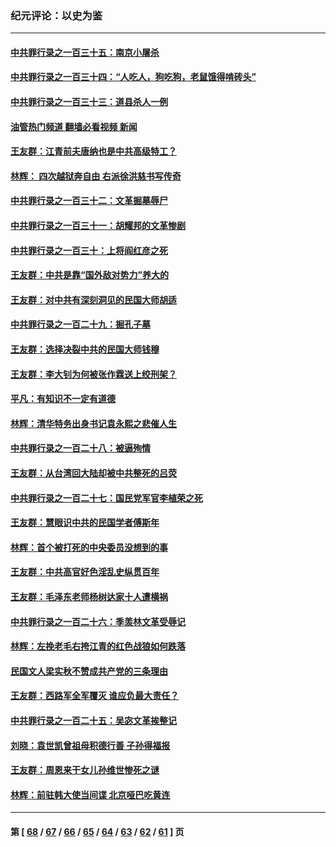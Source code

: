 ### 纪元评论：以史为鉴
---
#### [中共罪行录之一百三十五：南京小屠杀](../../pages/nsc1028/n14015189.md?06140330) 
#### [中共罪行录之一百三十四：“人吃人，狗吃狗，老鼠饿得啃砖头”](../../pages/nsc1028/n14014478.md?06140330) 
#### [中共罪行录之一百三十三：道县杀人一例](../../pages/nsc1028/n14014033.md?06140330) 
#### [油管热门频道 翻墙必看视频 新闻](ok?06140330)
#### [王友群：江青前夫唐纳也是中共高级特工？](../../pages/nsc1028/n14011375.md?06140330) 
#### [林辉： 四次越狱奔自由 右派徐洪慈书写传奇](../../pages/nsc1028/n14010438.md?06140330) 
#### [中共罪行录之一百三十二：文革掘墓辱尸](../../pages/nsc1028/n14009626.md?06140330) 
#### [中共罪行录之一百三十一：胡耀邦的文革惨剧](../../pages/nsc1028/n14007184.md?06140330) 
#### [中共罪行录之一百三十：上将阎红彦之死](../../pages/nsc1028/n14004426.md?06140330) 
#### [王友群：中共是靠“国外敌对势力”养大的](../../pages/nsc1028/n14004284.md?06140330) 
#### [王友群：对中共有深刻洞见的民国大师胡适](../../pages/nsc1028/n14003453.md?06140330) 
#### [中共罪行录之一百二十九：掘孔子墓](../../pages/nsc1028/n14003058.md?06140330) 
#### [王友群：选择决裂中共的民国大师钱穆](../../pages/nsc1028/n14001046.md?06140330) 
#### [王友群：李大钊为何被张作霖送上绞刑架？](../../pages/nsc1028/n13999290.md?06140330) 
#### [平凡：有知识不一定有道德](../../pages/nsc1028/n13998913.md?06140330) 
#### [林辉：清华特务出身书记袁永熙之悲催人生](../../pages/nsc1028/n13997413.md?06140330) 
#### [中共罪行录之一百二十八：被逼殉情](../../pages/nsc1028/n13991056.md?06140330) 
#### [王友群：从台湾回大陆却被中共整死的吕荧](../../pages/nsc1028/n13989235.md?06140330) 
#### [中共罪行录之一百二十七：国民党军官李植荣之死](../../pages/nsc1028/n13989006.md?06140330) 
#### [王友群：慧眼识中共的民国学者傅斯年](../../pages/nsc1028/n13988371.md?06140330) 
#### [林辉：首个被打死的中央委员没想到的事](../../pages/nsc1028/n13987400.md?06140330) 
#### [王友群：中共高官好色淫乱史纵贯百年](../../pages/nsc1028/n13986035.md?06140330) 
#### [王友群：毛泽东老师杨树达家十人遭横祸](../../pages/nsc1028/n13984103.md?06140330) 
#### [中共罪行录之一百二十六：季羡林文革受辱记](../../pages/nsc1028/n13980310.md?06140330) 
#### [林辉：左挽老毛右挎江青的红色战狼如何跌落](../../pages/nsc1028/n13979615.md?06140330) 
#### [民国文人梁实秋不赞成共产党的三条理由](../../pages/nsc1028/n13979403.md?06140330) 
#### [王友群：西路军全军覆灭 谁应负最大责任？](../../pages/nsc1028/n13975235.md?06140330) 
#### [中共罪行录之一百二十五：吴宓文革挨整记](../../pages/nsc1028/n13975630.md?06140330) 
#### [刘晓：袁世凯曾祖母积德行善 子孙得福报](../../pages/nsc1028/n13975138.md?06140330) 
#### [王友群：周恩来干女儿孙维世惨死之谜](../../pages/nsc1028/n13972452.md?06140330) 
#### [林辉：前驻韩大使当间谍 北京哑巴吃黄连](../../pages/nsc1028/n13971434.md?06140330) 

---
#### 第 [ [68](./68.md?06140330) / [67](./67.md?06140330) / [66](./66.md?06140330) / [65](./65.md?06140330) / [64](./64.md?06140330) / [63](./63.md?06140330) / [62](./62.md?06140330) / [61](./61.md?06140330) ] 页
